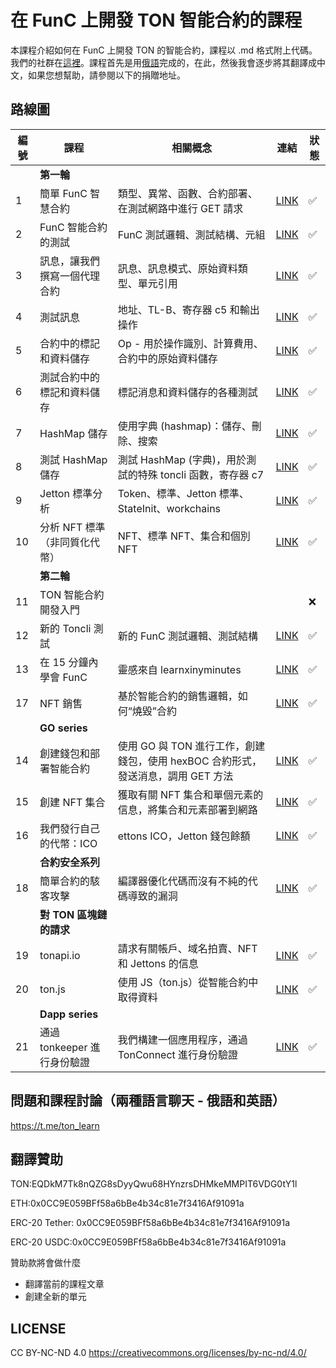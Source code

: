 # 在 FunC 上開發 TON 智能合約的課程

本課程介紹如何在 FunC 上開發 TON 的智能合約，課程以 .md 格式附上代碼。我們的社群在[這裡](https://t.me/ton_learn)。課程首先是用[俄語]((https://github.com/romanovichim/TonFunClessons_ru/))完成的，在此，然後我會逐步將其翻譯成中文，如果您想幫助，請參閱以下的捐贈地址。

## 路線圖
| 編號 | 課程 | 相關概念 | 連結 | 狀態 |
| ------------- | ------------- | ------------- | ------------- | ------------- |
|| **第一輪**   ||||
| 1 | 簡單 FunC 智慧合約 | 類型、異常、函數、合約部署、在測試網路中進行 GET 請求 | [LINK](./1lesson/firstlesson.md)  | ✅  |
| 2 | FunC 智能合約的測試 | FunC 測試邏輯、測試結構、元組  | [LINK](./2lesson/secondlesson.md) | ✅  |
| 3 | 訊息，讓我們撰寫一個代理合約 |  訊息、訊息模式、原始資料類型、單元引用 | [LINK](./3lesson/thirdlesson.md) | ✅  |
| 4 | 測試訊息 | 地址、TL-B、寄存器 c5 和輸出操作 |  [LINK](./4lesson/forthlesson.md) | ✅ |
| 5 | 合約中的標記和資料儲存 | Op - 用於操作識別、計算費用、合約中的原始資料儲存  | [LINK](./5lesson/fifthlesson.md) |  ✅  |
| 6 | 測試合約中的標記和資料儲存 |  標記消息和資料儲存的各種測試  | [LINK](./6lesson/sixthlesson.md) |  ✅ |
| 7 | HashMap 儲存  | 使用字典 (hashmap)：儲存、刪除、搜索  | [LINK](./7lesson/seventhlesson.md) | ✅  |
| 8 | 測試 HashMap 儲存  | 測試 HashMap (字典)，用於測試的特殊 toncli 函數，寄存器 c7  | [LINK](./8lesson/eighthlesson.md)  | ✅  |
| 9 | Jetton 標準分析  | Token、標準、Jetton 標準、StateInit、workchains  | [LINK](./9lesson/ninthlesson.md)  | ✅  |
| 10 | 分析 NFT 標準（非同質化代幣） | NFT、標準 NFT、集合和個別 NFT  | [LINK](./10lesson/tenthlesson.md)  | ✅  |
|| **第二輪**   |||||
| 11 | TON 智能合約開發入門  | | | ❌  |
| 12 | 新的 Toncli 測試| 新的 FunC 測試邏輯、測試結構 | [LINK](./12lesson/12lesson.md) | ✅  |
| 13 | 在 15 分鐘內學會 FunC | 靈感來自 learnxinyminutes | [LINK](./13lesson/15min.md) | ✅  |
| 17 | NFT 銷售 | 基於智能合約的銷售邏輯，如何“燒毀”合約 | [LINK](./17lesson/nftsale_eng.md) | ✅  |
|| **GO series**   |||||
| 14 | 創建錢包和部署智能合約 | 使用 GO 與 TON 進行工作，創建錢包，使用 hexBOC 合約形式，發送消息，調用 GET 方法 | [LINK](./14lesson/wallet_eng.md) | ✅  |
| 15 | 創建 NFT 集合  | 獲取有關 NFT 集合和單個元素的信息，將集合和元素部署到網路 | [LINK](./15lesson/NFTCollectionDeploy_eng.md) | ✅  |
| 16 | 我們發行自己的代幣：ICO  | ettons ICO，Jetton 錢包餘額| [LINK](./16lesson/ICO.md) | ✅  |
|| **合約安全系列**   |||||
| 18 |  簡單合約的駭客攻擊 | 編譯器優化代碼而沒有不純的代碼導致的漏洞 | [LINK](./18lesson/hack_eng.md) | ✅  |
|| **對 TON 區塊鏈的請求**   |||||
| 19 | tonapi.io | 請求有關帳戶、域名拍賣、NFT 和 Jettons 的信息  | [LINK](./19lesson/tonapi_eng.md) | ✅  |
| 20 | ton.js | 使用 JS（ton.js）從智能合約中取得資料  | [LINK](./20lesson/tonjs_eng.md) | ✅  |
|| **Dapp series**   |||||
| 21 | 通過 tonkeeper 進行身份驗證 | 我們構建一個應用程序，通過 TonConnect 進行身份驗證  | [LINK](./21lesson/tonkeeper_eng.md) | ✅  |

## 問題和課程討論（兩種語言聊天 - 俄語和英語）

https://t.me/ton_learn

## 翻譯贊助

TON:EQDkM7Tk8nQZG8sDyyQwu68HYnzrsDHMkeMMPIT6VDG0tY1l

ETH:0x0CC9E059BFf58a6bBe4b34c81e7f3416Af91091a

ERC-20 Tether: 0x0CC9E059BFf58a6bBe4b34c81e7f3416Af91091a

ERC-20 USDC:0x0CC9E059BFf58a6bBe4b34c81e7f3416Af91091a

贊助款將會做什麼
  - 翻譯當前的課程文章
  - 創建全新的單元
  
## LICENSE

CC BY-NC-ND 4.0 https://creativecommons.org/licenses/by-nc-nd/4.0/